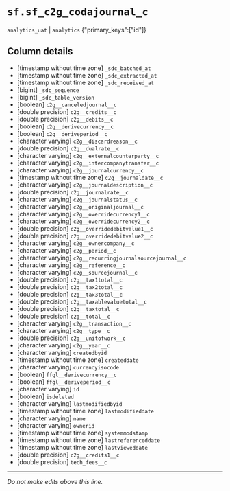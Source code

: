 # `sf.sf_c2g_codajournal_c`
`analytics_uat` | `analytics`
{"primary_keys":["id"]}

## Column details
* [timestamp without time zone] `_sdc_batched_at`
* [timestamp without time zone] `_sdc_extracted_at`
* [timestamp without time zone] `_sdc_received_at`
* [bigint]    `_sdc_sequence`
* [bigint]    `_sdc_table_version`
* [boolean]   `c2g__canceledjournal__c`
* [double precision] `c2g__credits__c`
* [double precision] `c2g__debits__c`
* [boolean]   `c2g__derivecurrency__c`
* [boolean]   `c2g__deriveperiod__c`
* [character varying] `c2g__discardreason__c`
* [double precision] `c2g__dualrate__c`
* [character varying] `c2g__externalcounterparty__c`
* [character varying] `c2g__intercompanytransfer__c`
* [character varying] `c2g__journalcurrency__c`
* [timestamp without time zone] `c2g__journaldate__c`
* [character varying] `c2g__journaldescription__c`
* [double precision] `c2g__journalrate__c`
* [character varying] `c2g__journalstatus__c`
* [character varying] `c2g__originaljournal__c`
* [character varying] `c2g__overridecurrency1__c`
* [character varying] `c2g__overridecurrency2__c`
* [double precision] `c2g__overridedebitvalue1__c`
* [double precision] `c2g__overridedebitvalue2__c`
* [character varying] `c2g__ownercompany__c`
* [character varying] `c2g__period__c`
* [character varying] `c2g__recurringjournalsourcejournal__c`
* [character varying] `c2g__reference__c`
* [character varying] `c2g__sourcejournal__c`
* [double precision] `c2g__tax1total__c`
* [double precision] `c2g__tax2total__c`
* [double precision] `c2g__tax3total__c`
* [double precision] `c2g__taxablevaluetotal__c`
* [double precision] `c2g__taxtotal__c`
* [double precision] `c2g__total__c`
* [character varying] `c2g__transaction__c`
* [character varying] `c2g__type__c`
* [double precision] `c2g__unitofwork__c`
* [character varying] `c2g__year__c`
* [character varying] `createdbyid`
* [timestamp without time zone] `createddate`
* [character varying] `currencyisocode`
* [boolean]   `ffgl__derivecurrency__c`
* [boolean]   `ffgl__deriveperiod__c`
* [character varying] `id`
* [boolean]   `isdeleted`
* [character varying] `lastmodifiedbyid`
* [timestamp without time zone] `lastmodifieddate`
* [character varying] `name`
* [character varying] `ownerid`
* [timestamp without time zone] `systemmodstamp`
* [timestamp without time zone] `lastreferenceddate`
* [timestamp without time zone] `lastvieweddate`
* [double precision] `c2g__credits1__c`
* [double precision] `tech_fees__c`

-------------------------------------------------------------------------------
*Do not make edits above this line.*

